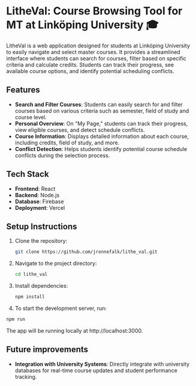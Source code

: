 # LitheVal: Course Browsing Tool for MT at Linköping University 🎓

LitheVal is a web application designed for students at Linköping University to easily navigate and select master courses. It provides a streamlined interface where students can search for courses, filter based on specific criteria and calculate credits. Students can track their progress, see available course options, and identify potential scheduling conflicts.

## Features

- **Search and Filter Courses**: Students can easily search for and filter courses based on various criteria such as semester, field of study and course level.
- **Personal Overview**: On "My Page," students can track their progress, view eligible courses, and detect schedule conflicts.
- **Course Information**: Displays detailed information about each course, including credits, field of study, and more.
- **Conflict Detection**: Helps students identify potential course schedule conflicts during the selection process.

## Tech Stack

- **Frontend**: React
- **Backend**: Node.js
- **Database**: Firebase
- **Deployment**: Vercel

## Setup Instructions

1. Clone the repository:
   ```bash
   git clone https://github.com/jronnefalk/lithe_val.git
2. Navigate to the project directory:
   ```bash
   cd lithe_val
3. Install dependencies:
   ```bash
   npm install
4. To start the development server, run:
  ```bash
  npm run
  ```
The app will be running locally at http://localhost:3000.

## Future improvements
- **Integration with University Systems**: Directly integrate with university databases for real-time course updates and student performance tracking.
